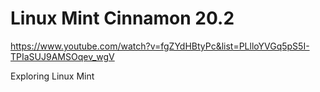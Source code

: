 # Linux Mint Cinnamon 20.2

https://www.youtube.com/watch?v=fgZYdHBtyPc&list=PLlloYVGq5pS5I-TPIaSUJ9AMSOqev_wgV

Exploring Linux Mint
